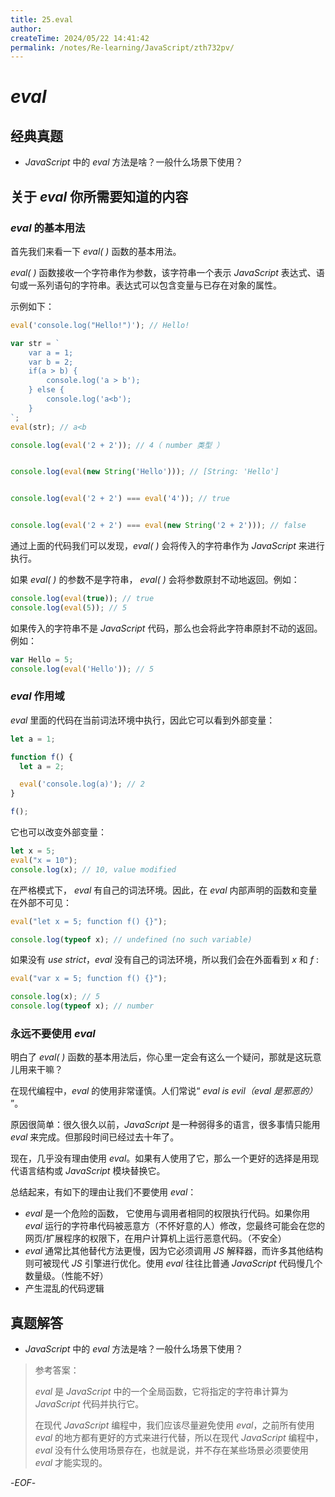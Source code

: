 ```yaml
---
title: 25.eval
author:
createTime: 2024/05/22 14:41:42
permalink: /notes/Re-learning/JavaScript/zth732pv/
---
```


# *eval*



## 经典真题



- *JavaScript* 中的 *eval* 方法是啥？一般什么场景下使用？



## 关于 *eval* 你所需要知道的内容



### *eval* 的基本用法



首先我们来看一下 *eval( )* 函数的基本用法。

*eval( )* 函数接收一个字符串作为参数，该字符串一个表示 *JavaScript* 表达式、语句或一系列语句的字符串。表达式可以包含变量与已存在对象的属性。

示例如下：

```js
eval('console.log("Hello!")'); // Hello!

var str = `
    var a = 1;
    var b = 2;
    if(a > b) {
        console.log('a > b');
    } else {
        console.log('a<b');
    }
`;
eval(str); // a<b

console.log(eval('2 + 2')); // 4（ number 类型 ）


console.log(eval(new String('Hello'))); // [String: 'Hello']


console.log(eval('2 + 2') === eval('4')); // true


console.log(eval('2 + 2') === eval(new String('2 + 2'))); // false
```

通过上面的代码我们可以发现，*eval( )* 会将传入的字符串作为 *JavaScript* 来进行执行。

如果 *eval( )* 的参数不是字符串， *eval( )* 会将参数原封不动地返回。例如：

```js
console.log(eval(true)); // true
console.log(eval(5)); // 5
```

如果传入的字符串不是 *JavaScript* 代码，那么也会将此字符串原封不动的返回。例如：

```js
var Hello = 5;
console.log(eval('Hello')); // 5
```



### *eval* 作用域



*eval* 里面的代码在当前词法环境中执行，因此它可以看到外部变量：

```js
let a = 1;

function f() {
  let a = 2;

  eval('console.log(a)'); // 2
}

f();
```

它也可以改变外部变量：

```js
let x = 5;
eval("x = 10");
console.log(x); // 10, value modified
```



在严格模式下， *eval* 有自己的词法环境。因此，在 *eval* 内部声明的函数和变量在外部不可见：

```js
eval("let x = 5; function f() {}");

console.log(typeof x); // undefined (no such variable)
```

如果没有 *use strict*，*eval* 没有自己的词法环境，所以我们会在外面看到 *x* 和 *f*  :

```js
eval("var x = 5; function f() {}");

console.log(x); // 5
console.log(typeof x); // number 
```



### 永远不要使用 *eval*



明白了 *eval( )* 函数的基本用法后，你心里一定会有这么一个疑问，那就是这玩意儿用来干嘛？

在现代编程中，*eval* 的使用非常谨慎。人们常说“ *eval is evil（eval 是邪恶的）* ”。

原因很简单：很久很久以前，*JavaScript* 是一种弱得多的语言，很多事情只能用 *eval* 来完成。但那段时间已经过去十年了。

现在，几乎没有理由使用 *eval*。如果有人使用了它，那么一个更好的选择是用现代语言结构或 *JavaScript* 模块替换它。



总结起来，有如下的理由让我们不要使用 *eval*：



- *eval* 是一个危险的函数， 它使用与调用者相同的权限执行代码。如果你用 *eval* 运行的字符串代码被恶意方（不怀好意的人）修改，您最终可能会在您的网页/扩展程序的权限下，在用户计算机上运行恶意代码。（不安全）
- *eval* 通常比其他替代方法更慢，因为它必须调用 *JS* 解释器，而许多其他结构则可被现代 *JS* 引擎进行优化。使用 *eval* 往往比普通 *JavaScript* 代码慢几个数量级。（性能不好）
- 产生混乱的代码逻辑



## 真题解答



- *JavaScript* 中的 *eval* 方法是啥？一般什么场景下使用？

> 参考答案：
>
> *eval* 是 *JavaScript* 中的一个全局函数，它将指定的字符串计算为 *JavaScript* 代码并执行它。
>
> 在现代 *JavaScript* 编程中，我们应该尽量避免使用 *eval*，之前所有使用 *eval* 的地方都有更好的方式来进行代替，所以在现代 *JavaScript* 编程中，*eval* 没有什么使用场景存在，也就是说，并不存在某些场景必须要使用 *eval* 才能实现的。



-*EOF*-